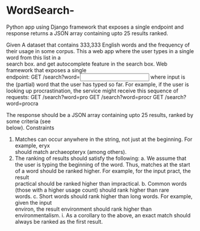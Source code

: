 # WordSearch-
Python app using Django framework that exposes a single endpoint and response returns a JSON array containing upto 25 results ranked.

Given A	dataset that	contains	333,333	English	words	and	the	frequency	of	their	usage	in	some	corpus.	
This a	web	app	where	the	user	types	in	a	single	word	from	this	list	in	a	
search	box.	and get autocomplete	feature	in	the	search	box.
Web framework that	exposes	a	single	
endpoint:
GET	/search?word=<input>
where	input	is	the	(partial)	word	that	the	user	has	typed	so	far.	For	example,	if	the	user	is	looking	
up	procrastination,	the	service	might	receive	this	sequence	of	requests:
GET	/search?word=pro
GET	/search?word=procr
GET	/search?word=procra

The	response	should	be	a	JSON	array	containing	upto	25	results,	ranked	by	some	criteria	(see	
below).
Constraints

  1. Matches	can	occur	anywhere	in	the	string,	not	just	at	the	beginning.	For	example,	eryx	
    should	match	archaeopteryx	(among	others).
  2. The	ranking	of	results	should	satisfy	the	following:
      a. We	assume	that	the	user	is	typing	the	beginning	of	the	word.	Thus,	matches	at	the	
      start	of	a	word	should	be	ranked	higher.	For	example,	for	the	input	pract,	the	result	
      practical	should	be	ranked	higher	than	impractical.
      b. Common	words	(those	with	a	higher	usage	count)	should	rank	higher	than	rare	
      words.
      c. Short	words	should	rank	higher	than	long	words.	For	example,	given	the	input	
      environ,	the	result	environment	should	rank	higher	than	environmentalism.
          i. As	a	corollary	to the	above,	an	exact	match should	always	be	ranked	as	the	
              first	result.
